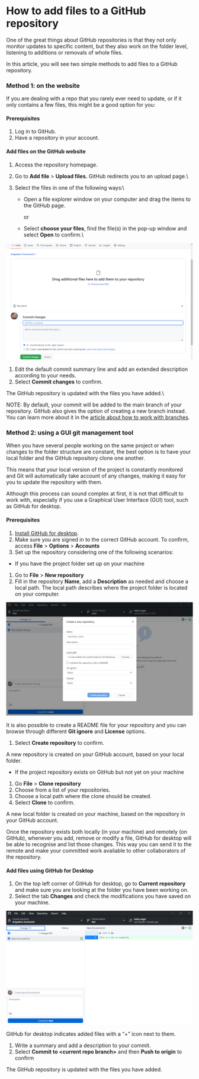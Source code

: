 # How to add files to a GitHub repository

One of the great things about GitHub repositories is that they not only monitor updates to specific content, but they also work on the folder level, listening to additions or removals of whole files.

In this article, you will see two simple methods to add files to a GitHub repository.

### Method 1: on the website <a href="#_6zke1lczvwi8" id="_6zke1lczvwi8"></a>

If you are dealing with a repo that you rarely ever need to update, or if it only contains a few files, this might be a good option for you:

#### Prerequisites <a href="#_gp0q02pydcgi" id="_gp0q02pydcgi"></a>

1. Log in to GitHub.
2. Have a repository in your account.

#### Add files on the GitHub website <a href="#_phtiazsamkrp" id="_phtiazsamkrp"></a>

1. Access the repository homepage.
2. Go to **Add file** > **Upload files.** GitHub redirects you to an upload page.\

3. Select the files in one of the following ways:\

   *   Open a file explorer window on your computer and drag the items to the GitHub page.

       or
   * Select **choose your files**, find the file(s) in the pop-up window and select **Open** to confirm.\


![](../.gitbook/assets/1.png)

1. Edit the default commit summary line and add an extended description according to your needs.
2. Select **Commit changes** to confirm.

The GitHub repository is updated with the files you have added.\


NOTE: By default, your commit will be added to the main branch of your repository. GitHub also gives the option of creating a new branch instead. You can learn more about it in the [article about how to work with branches](https://docs.github.com/pull-requests/collaborating-with-pull-requests/proposing-changes-to-your-work-with-pull-requests/about-branches).

### Method 2: using a GUI git management tool <a href="#_h9x3wjv31ebz" id="_h9x3wjv31ebz"></a>

When you have several people working on the same project or when changes to the folder structure are constant, the best option is to have your local folder and the GitHub repository clone one another.

This means that your local version of the project is constantly monitored and Git will automatically take account of any changes, making it easy for you to update the repository with them.

Although this process can sound complex at first, it is not that difficult to work with, especially if you use a Graphical User Interface (GUI) tool, such as GitHub for desktop.

#### Prerequisites <a href="#_og3n64g853su" id="_og3n64g853su"></a>

1. [Install GitHub for desktop](https://docs.github.com/en/desktop/installing-and-authenticating-to-github-desktop/installing-github-desktop).
2. Make sure you are signed in to the correct GitHub account. To confirm, access **File** > **Options** > **Accounts**
3. Set up the repository considering one of the following scenarios:

* If you have the project folder set up on your machine

1. Go to **File** > **New repository**
2. Fill in the repository **Name**, add a **Description** as needed and choose a local path. The local path describes where the project folder is located on your computer.

![](../.gitbook/assets/2.png)

It is also possible to create a README file for your repository and you can browse through different **Git ignore** and **License** options.

1. Select **Create repository** to confirm.

A new repository is created on your GitHub account, based on your local folder.

* If the project repository exists on GitHub but not yet on your machine

1. Go **File** > **Clone repository**
2. Choose from a list of your repositories.
3. Choose a local path where the clone should be created.
4. Select **Clone** to confirm.

A new local folder is created on your machine, based on the repository in your GitHub account.

Once the repository exists both locally (in your machine) and remotely (on GitHub), whenever you add, remove or modify a file, GitHub for desktop will be able to recognise and list those changes. This way you can send it to the remote and make your committed work available to other collaborators of the repository.

#### Add files using GitHub for Desktop <a href="#_fy82gnyncs3d" id="_fy82gnyncs3d"></a>

1. On the top left corner of GitHub for desktop, go to **Current repository** and make sure you are looking at the folder you have been working on.
2. Select the tab **Changes** and check the modifications you have saved on your machine.

![](<../.gitbook/assets/3 (1).png>)

GitHub for desktop indicates added files with a “+” icon next to them.

1. Write a summary and add a description to your commit.
2. Select **Commit to \<current repo branch>** and then **Push to origin** to confirm

The GitHub repository is updated with the files you have added.
